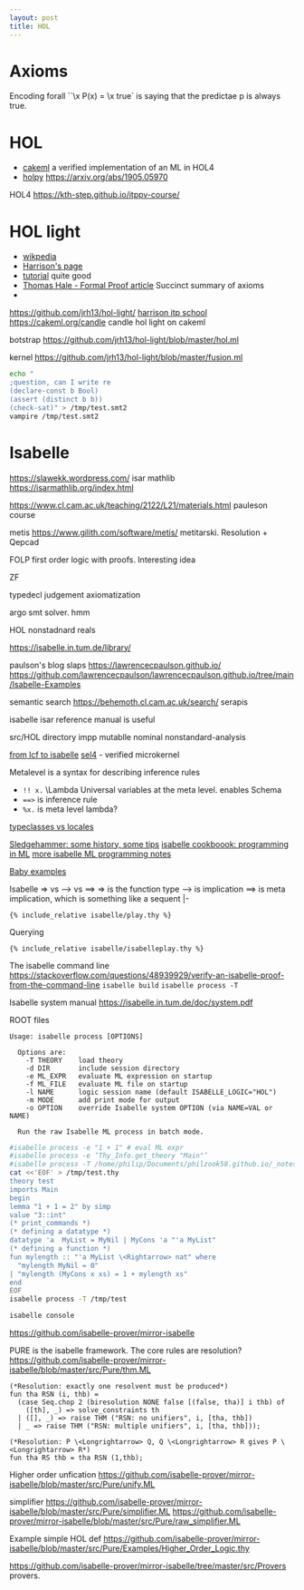```yaml
---
layout: post
title: HOL
---
```


# Axioms

Encoding forall
``\x P(x) = \x true` is saying that the predictae p is always true.

# HOL

- [cakeml](https://cakeml.org/) a verified implementation of an ML in HOL4
- [holpy](https://github.com/bzhan/holpy) <https://arxiv.org/abs/1905.05970>

HOL4
<https://kth-step.github.io/itppv-course/>

# HOL light

- [wikpedia](https://en.wikipedia.org/wiki/HOL_Light)
- [Harrison's page](https://www.cl.cam.ac.uk/~jrh13/hol-light/)
- [tutorial](https://www.cl.cam.ac.uk/~jrh13/hol-light/tutorial.pdf) quite good
- [Thomas Hale - Formal Proof article](https://cmartinez.web.wesleyan.edu/documents/FP.pdf) Succinct summary of axioms
- [](https://crypto.stanford.edu/~blynn/compiler/Hol.html)

<https://github.com/jrh13/hol-light/>
[harrison itp school](https://itp-school-2023.github.io/slides/slides_jrh_part1.pdf)
<https://cakeml.org/candle> candle hol light on cakeml

botstrap <https://github.com/jrh13/hol-light/blob/master/hol.ml>

kernel <https://github.com/jrh13/hol-light/blob/master/fusion.ml>

```bash
echo "
;question, can I write re
(declare-const b Bool)
(assert (distinct b b))
(check-sat)" > /tmp/test.smt2
vampire /tmp/test.smt2
```

#

# Isabelle

<https://slawekk.wordpress.com/> isar mathlib <https://isarmathlib.org/index.html>

<https://www.cl.cam.ac.uk/teaching/2122/L21/materials.html> pauleson course

metis <https://www.gilith.com/software/metis/>
metitarski. Resolution + Qepcad

FOLP first order logic with proofs. Interesting idea

ZF

typedecl
judgement
axiomatization

argo smt solver. hmm

HOL
nonstadnard reals

<https://isabelle.in.tum.de/library/>

paulson's blog slaps <https://lawrencecpaulson.github.io/>
<https://github.com/lawrencecpaulson/lawrencecpaulson.github.io/tree/main/Isabelle-Examples>

semantic search <https://behemoth.cl.cam.ac.uk/search/> serapis

isabelle isar reference manual is useful

src/HOL directory
impp mutablle nominal nonstandard-analysis

[from lcf to isabelle](https://dl.acm.org/doi/pdf/10.1007/s00165-019-00492-1)
[sel4](https://sel4.systems/) - verified microkernel

[](https://www.cse.unsw.edu.au/~cs4161/)

Metalevel is a syntax for describing inference rules

- `!! x.`     \Lambda Universal variables at the meta level. enables Schema
- `==>` is inference rule
- `%x.` is meta level lambda?

[typeclasses vs locales](https://twitter.com/LawrPaulson/status/1506603400267505669?s=20&t=y2AWW1GNA8vyxsWqTXmKPQ)

[Sledgehammer: some history, some tips](https://lawrencecpaulson.github.io/2022/04/13/Sledgehammer.html)
[isabelle cookboook: programming in ML](https://web.cs.wpi.edu/~dd/resources_isabelle/isabelle_programming.urban.pdf)
[more isabelle ML programming notes](https://www.lri.fr/~wolff/papers/other/TR_my_commented_isabelle.pdf)

[Baby examples](https://lawrencecpaulson.github.io/2022/05/04/baby-examples.html)

Isabelle => vs --> vs ==>
=> is the function type
--> is implication
==> is meta implication, which is something like a sequent |-

```isabelle
{% include_relative isabelle/play.thy %}
```

Querying

```isabelle
{% include_relative isabelle/isabelleplay.thy %}
```

The isabelle command line <https://stackoverflow.com/questions/48939929/verify-an-isabelle-proof-from-the-command-line>
`isabelle build`
`isabelle process -T`

Isabelle system manual <https://isabelle.in.tum.de/doc/system.pdf>

ROOT files

```
Usage: isabelle process [OPTIONS]

  Options are:
    -T THEORY    load theory
    -d DIR       include session directory
    -e ML_EXPR   evaluate ML expression on startup
    -f ML_FILE   evaluate ML file on startup
    -l NAME      logic session name (default ISABELLE_LOGIC="HOL")
    -m MODE      add print mode for output
    -o OPTION    override Isabelle system OPTION (via NAME=VAL or NAME)

  Run the raw Isabelle ML process in batch mode.
```

```bash
#isabelle process -e "1 + 1" # eval ML expr
#isabelle process -e ’Thy_Info.get_theory "Main"’
#isabelle process -T /home/philip/Documents/philzook58.github.io/_notes/Languages/isabelle/play
cat <<'EOF' > /tmp/test.thy
theory test
imports Main
begin
lemma "1 + 1 = 2" by simp
value "3::int"
(* print_commands *)
(* defining a datatype *)
datatype 'a  MyList = MyNil | MyCons 'a "'a MyList"
(* defining a function *)
fun mylength :: "'a MyList \<Rightarrow> nat" where
  "mylength MyNil = 0"
| "mylength (MyCons x xs) = 1 + mylength xs"
end
EOF
isabelle process -T /tmp/test

```

```bash
isabelle console
```

<https://github.com/isabelle-prover/mirror-isabelle>

PURE is the isabelle framework. The core rules are resolution?
<https://github.com/isabelle-prover/mirror-isabelle/blob/master/src/Pure/thm.ML>

```
(*Resolution: exactly one resolvent must be produced*)
fun tha RSN (i, thb) =
  (case Seq.chop 2 (biresolution NONE false [(false, tha)] i thb) of
    ([th], _) => solve_constraints th
  | ([], _) => raise THM ("RSN: no unifiers", i, [tha, thb])
  | _ => raise THM ("RSN: multiple unifiers", i, [tha, thb]));

(*Resolution: P \<Longrightarrow> Q, Q \<Longrightarrow> R gives P \<Longrightarrow> R*)
fun tha RS thb = tha RSN (1,thb);
```

Higher order unfication <https://github.com/isabelle-prover/mirror-isabelle/blob/master/src/Pure/unify.ML>

simplifier <https://github.com/isabelle-prover/mirror-isabelle/blob/master/src/Pure/simplifier.ML>
<https://github.com/isabelle-prover/mirror-isabelle/blob/master/src/Pure/raw_simplifier.ML>

Example simple HOL def <https://github.com/isabelle-prover/mirror-isabelle/blob/master/src/Pure/Examples/Higher_Order_Logic.thy>

<https://github.com/isabelle-prover/mirror-isabelle/tree/master/src/Provers> provers.
